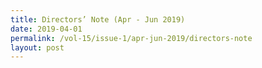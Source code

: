 ```yaml
---
title: Directors’ Note (Apr - Jun 2019)
date: 2019-04-01
permalink: /vol-15/issue-1/apr-jun-2019/directors-note
layout: post
---
```

